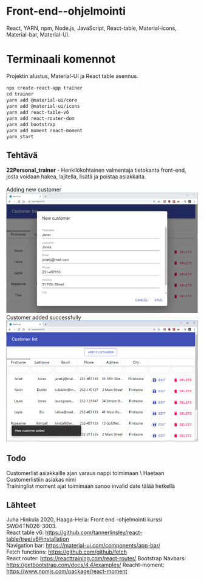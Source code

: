 # Front-end--ohjelmointi
React, YARN, npm, Node.js, JavaScript, React-table, Material-icons, Material-bar, Material-UI.

# Terminaali komennot
Projektin alustus, Material-UI ja React table asennus.
```
npx create-react-app trainer
cd trainer
yarn add @material-ui/core
yarn add @material-ui/icons
yarn add react-table-v6
yarn add react-router-dom
yarn add bootstrap
yarn add moment react-moment
yarn start
```

## Tehtävä
**22Personal_trainer** - Henkilökohtainen valmentaja tietokanta front-end, josta voidaan hakea, lajitella, lisätä ja poistaa asiakkaita. \
 \
Adding new customer
![Trainer Table](../img/trainer_v3.PNG)
\
Customer added successfully
![Trainer Table](../img/trainer_v4.PNG)

## Todo
Customerlist asiakkaille ajan varaus nappi toimimaan \ 
Haetaan Customerlistiin asiakas nimi \
Traininglist moment ajat toimimaan sanoo invalid date tälää hetkellä

## Lähteet
Juha Hinkula 2020, Haaga-Helia: Front end -ohjelmointi kurssi SWD4TN026-3003. \
React table v6: https://github.com/tannerlinsley/react-table/tree/v6#installation \
Navigation bar: https://material-ui.com/components/app-bar/ \
Fetch functions: https://github.com/github/fetch \
React router: https://reacttraining.com/react-router/
Bootstrap Navbars: https://getbootstrap.com/docs/4.4/examples/
Reacht-moment: https://www.npmjs.com/package/react-moment
